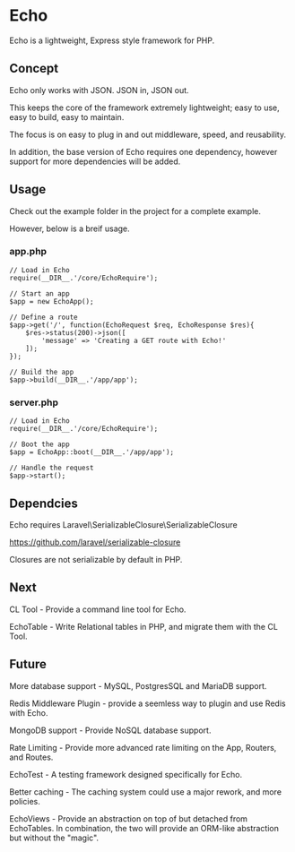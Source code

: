 # Echo
Echo is a lightweight, Express style framework for PHP.


## Concept
Echo only works with JSON. JSON in, JSON out.

This keeps the core of the framework extremely lightweight; easy to use, easy to build, easy to maintain.

The focus is on easy to plug in and out middleware, speed, and reusability.

In addition, the base version of Echo requires one dependency, however support for more dependencies will be added.

## Usage
Check out the example folder in the project for a complete example.

However, below is a breif usage.

### app.php
```
// Load in Echo
require(__DIR__.'/core/EchoRequire');

// Start an app
$app = new EchoApp();

// Define a route
$app->get('/', function(EchoRequest $req, EchoResponse $res){
    $res->status(200)->json([
        'message' => 'Creating a GET route with Echo!'
    ]);
});

// Build the app
$app->build(__DIR__.'/app/app');
```

### server.php
```
// Load in Echo
require(__DIR__.'/core/EchoRequire');

// Boot the app
$app = EchoApp::boot(__DIR__.'/app/app');

// Handle the request
$app->start();
```

## Dependcies
Echo requires Laravel\SerializableClosure\SerializableClosure

https://github.com/laravel/serializable-closure

Closures are not serializable by default in PHP.

## Next
CL Tool - Provide a command line tool for Echo.

EchoTable - Write Relational tables in PHP, and migrate them with the CL Tool.

## Future
More database support - MySQL, PostgresSQL and MariaDB support.

Redis Middleware Plugin - provide a seemless way to plugin and use Redis with Echo.

MongoDB support - Provide NoSQL database support.

Rate Limiting - Provide more advanced rate limiting on the App, Routers, and Routes.

EchoTest - A testing framework designed specifically for Echo.

Better caching - The caching system could use a major rework, and more policies.

EchoViews - Provide an abstraction on top of but detached from EchoTables. In combination, the two will provide an ORM-like abstraction but without the "magic".
